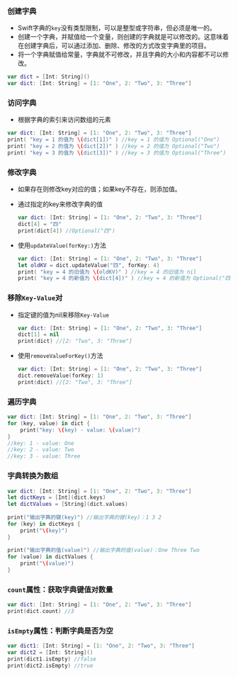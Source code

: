 ### 创建字典

- Swift字典的`key`没有类型限制，可以是整型或字符串，但必须是唯一的。
- 创建一个字典，并赋值给一个变量，则创建的字典就是可以修改的。这意味着在创建字典后，可以通过添加、删除、修改的方式改变字典里的项目。
- 将一个字典赋值给常量，字典就不可修改，并且字典的大小和内容都不可以修改。

```swift
var dict = [Int: String]()
var dict: [Int: String] = [1: "One", 2: "Two", 3: "Three"]
```

### 访问字典

- 根据字典的索引来访问数组的元素

```swift
var dict: [Int: String] = [1: "One", 2: "Two", 3: "Three"]
print( "key = 1 的值为 \(dict[1])" ) //key = 1 的值为 Optional("One")
print( "key = 2 的值为 \(dict[2])" ) //key = 2 的值为 Optional("Two")
print( "key = 3 的值为 \(dict[3])" ) //key = 3 的值为 Optional("Three")
```

### 修改字典

- 如果存在则修改key对应的值；如果key不存在，则添加值。

- 通过指定的key来修改字典的值

  ```swift
  var dict: [Int: String] = [1: "One", 2: "Two", 3: "Three"]
  dict[4] = "四"
  print(dict[4]) //Optional("四")
  ```

- 使用`updateValue(forKey:)`方法

  ```swift
  var dict: [Int: String] = [1: "One", 2: "Two", 3: "Three"]
  let oldKV = dict.updateValue("四", forKey: 4)
  print( "key = 4 的旧值为 \(oldKV)" ) //key = 4 的旧值为 nil
  print( "key = 4 的新值为 \(dict[4])" ) //key = 4 的新值为 Optional("四")
  ```

### 移除`Key-Value`对

- 指定键的值为nil来移除`Key-Value`

  ```swift
  var dict: [Int: String] = [1: "One", 2: "Two", 3: "Three"]
  dict[1] = nil
  print(dict) //[2: "Two", 3: "Three"]
  ```

- 使用`removeValueForKey()`方法

  ```swift
  var dict: [Int: String] = [1: "One", 2: "Two", 3: "Three"]
  dict.removeValue(forKey: 1)
  print(dict) //[2: "Two", 3: "Three"]
  ```

### 遍历字典

```swift
var dict: [Int: String] = [1: "One", 2: "Two", 3: "Three"]
for (key, value) in dict {
    print("key: \(key) - value: \(value)")
}
//key: 1 - value: One
//key: 2 - value: Two
//key: 3 - value: Three
```

### 字典转换为数组

```swift
var dict: [Int: String] = [1: "One", 2: "Two", 3: "Three"]
let dictKeys = [Int](dict.keys)
let dictValues = [String](dict.values)
        
print("输出字典的键(key)") //输出字典的键(key)：1 3 2
for (key) in dictKeys {
    print("\(key)")
}
        
print("输出字典的值(value)") //输出字典的值(value)：One Three Two
for (value) in dictValues {
    print("\(value)")
}
```

### `count`属性：获取字典键值对数量

```swift
var dict: [Int: String] = [1: "One", 2: "Two", 3: "Three"]
print(dict.count) //3
```

### `isEmpty`属性：判断字典是否为空

```swift
var dict1: [Int: String] = [1: "One", 2: "Two", 3: "Three"]
var dict2 = [Int: String]()
print(dict1.isEmpty) //false
print(dict2.isEmpty) //true
```